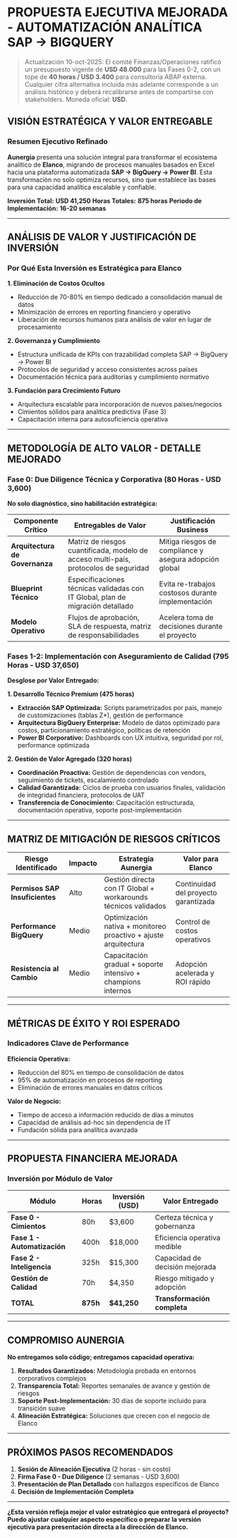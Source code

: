 # **PROPUESTA EJECUTIVA MEJORADA - AUTOMATIZACIÓN ANALÍTICA SAP → BIGQUERY**

> Actualización 10-oct-2025: El comité Finanzas/Operaciones ratificó un presupuesto vigente de **USD 48.000** para las Fases 0-2, con un tope de **40 horas / USD 3.400** para consultoría ABAP externa. Cualquier cifra alternativa incluida más adelante corresponde a un análisis histórico y deberá recalibrarse antes de compartirse con stakeholders. Moneda oficial: **USD**.

## **VISIÓN ESTRATÉGICA Y VALOR ENTREGABLE**

### **Resumen Ejecutivo Refinado**

**Aunergia** presenta una solución integral para transformar el ecosistema analítico de **Elanco**, migrando de procesos manuales basados en Excel hacia una plataforma automatizada **SAP → BigQuery → Power BI**. Esta transformación no solo optimiza recursos, sino que establece las bases para una capacidad analítica escalable y confiable.

**Inversión Total:** **USD 41,250** 
**Horas Totales:** **875 horas**
**Periodo de Implementación:** **16-20 semanas**

---

## **ANÁLISIS DE VALOR Y JUSTIFICACIÓN DE INVERSIÓN**

### **Por Qué Esta Inversión es Estratégica para Elanco**

**1. Eliminación de Costos Ocultos**
- Reducción de 70-80% en tiempo dedicado a consolidación manual de datos
- Minimización de errores en reporting financiero y operativo
- Liberación de recursos humanos para análisis de valor en lugar de procesamiento

**2. Governanza y Cumplimiento**
- Estructura unificada de KPIs con trazabilidad completa SAP → BigQuery → Power BI
- Protocolos de seguridad y acceso consistentes across países
- Documentación técnica para auditorías y cumplimiento normativo

**3. Fundación para Crecimiento Futuro**
- Arquitectura escalable para incorporación de nuevos países/negocios
- Cimientos sólidos para analítica predictiva (Fase 3)
- Capacitación interna para autosuficiencia operativa

---

## **METODOLOGÍA DE ALTO VALOR - DETALLE MEJORADO**

### **Fase 0: Due Diligence Técnica y Corporativa (80 Horas - USD 3,600)**

**No solo diagnóstico, sino habilitación estratégica:**

| Componente Crítico | Entregables de Valor | Justificación Business |
|-------------------|---------------------|----------------------|
| **Arquitectura de Governanza** | Matriz de riesgos cuantificada, modelo de acceso multi-país, protocolos de seguridad | Mitiga riesgos de compliance y asegura adopción global |
| **Blueprint Técnico** | Especificaciones técnicas validadas con IT Global, plan de migración detallado | Evita re-trabajos costosos durante implementación |
| **Modelo Operativo** | Flujos de aprobación, SLA de respuesta, matriz de responsabilidades | Acelera toma de decisiones durante el proyecto |

### **Fases 1-2: Implementación con Aseguramiento de Calidad (795 Horas - USD 37,650)**

**Desglose por Valor Entregado:**

**1. Desarrollo Técnico Premium (475 horas)**
- **Extracción SAP Optimizada:** Scripts parametrizados por país, manejo de customizaciones (tablas Z*), gestión de performance
- **Arquitectura BigQuery Enterprise:** Modelo de datos optimizado para costos, particionamiento estratégico, políticas de retención
- **Power BI Corporativo:** Dashboards con UX intuitiva, seguridad por rol, performance optimizada

**2. Gestión de Valor Agregado (320 horas)**
- **Coordinación Proactiva:** Gestión de dependencias con vendors, seguimiento de tickets, escalamiento controlado
- **Calidad Garantizada:** Ciclos de prueba con usuarios finales, validación de integridad financiera, protocolos de UAT
- **Transferencia de Conocimiento:** Capacitación estructurada, documentación operativa, soporte post-implementación

---

## **MATRIZ DE MITIGACIÓN DE RIESGOS CRÍTICOS**

| Riesgo Identificado | Impacto | Estrategia Aunergia | Valor para Elanco |
|---------------------|---------|---------------------|-------------------|
| **Permisos SAP Insuficientes** | Alto | Gestión directa con IT Global + workarounds técnicos validados | Continuidad del proyecto garantizada |
| **Performance BigQuery** | Medio | Optimización nativa + monitoreo proactivo + ajuste arquitectura | Control de costos operativos |
| **Resistencia al Cambio** | Medio | Capacitación gradual + soporte intensivo + champions internos | Adopción acelerada y ROI rápido |

---

## **MÉTRICAS DE ÉXITO Y ROI ESPERADO**

### **Indicadores Clave de Performance**

**Eficiencia Operativa:**
- Reducción del 80% en tiempo de consolidación de datos
- 95% de automatización en procesos de reporting
- Eliminación de errores manuales en datos críticos

**Valor de Negocio:**
- Tiempo de acceso a información reducido de días a minutos
- Capacidad de análisis ad-hoc sin dependencia de IT
- Fundación sólida para analítica avanzada

---

## **PROPUESTA FINANCIERA MEJORADA**

### **Inversión por Módulo de Valor**

| Módulo | Horas | Inversión (USD) | Valor Entregado |
|--------|-------|-----------------|-----------------|
| **Fase 0 - Cimientos** | 80h | $3,600 | Certeza técnica y gobernanza |
| **Fase 1 - Automatización** | 400h | $18,000 | Eficiencia operativa medible |
| **Fase 2 - Inteligencia** | 325h | $15,300 | Capacidad de decisión mejorada |
| **Gestión de Calidad** | 70h | $4,350 | Riesgo mitigado y adopción |
| **TOTAL** | **875h** | **$41,250** | **Transformación completa** |

---

## **COMPROMISO AUNERGIA**

**No entregamos solo código; entregamos capacidad operativa:**

1. **Resultados Garantizados:** Metodología probada en entornos corporativos complejos
2. **Transparencia Total:** Reportes semanales de avance y gestión de riesgos
3. **Soporte Post-Implementación:** 30 días de soporte incluido para transición suave
4. **Alineación Estratégica:** Soluciones que crecen con el negocio de Elanco

---

## **PRÓXIMOS PASOS RECOMENDADOS**

1. **Sesión de Alineación Ejecutiva** (2 horas - sin costo)
2. **Firma Fase 0 - Due Diligence** (2 semanas - USD 3,600)
3. **Presentación de Plan Detallado** con hallazgos específicos de Elanco
4. **Decisión de Implementación Completa**

---

**¿Esta versión refleja mejor el valor estratégico que entregará el proyecto? Puedo ajustar cualquier aspecto específico o preparar la versión ejecutiva para presentación directa a la dirección de Elanco.**
